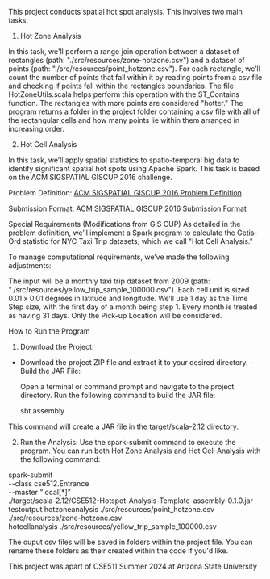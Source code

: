 This project conducts spatial hot spot analysis. This involves two main tasks:

1. Hot Zone Analysis

  In this task, we'll perform a range join operation between a dataset of rectangles (path: "./src/resources/zone-hotzone.csv") and a dataset of points (path: "./src/resources/point_hotzone.csv"). For each rectangle, we’ll count the number of points that fall within it by reading points from a csv file and checking if points fall within the rectangles boundaries. The file HotZoneUtils.scala helps perform this operation with the ST_Contains function. The rectangles with more points are considered "hotter." The program returns a folder in the project folder containing a csv file with all of the rectangular cells and how many points lie within them arranged in increasing order.

2. Hot Cell Analysis

  In this task, we’ll apply spatial statistics to spatio-temporal big data to identify significant spatial hot spots using Apache Spark. This task is based on the ACM SIGSPATIAL GISCUP 2016 challenge.

Problem Definition: [ACM SIGSPATIAL GISCUP 2016 Problem Definition](http://sigspatial2016.sigspatial.org/giscup2016/problem)

Submission Format: [ACM SIGSPATIAL GISCUP 2016 Submission Format](http://sigspatial2016.sigspatial.org/giscup2016/submit)

Special Requirements (Modifications from GIS CUP)
As detailed in the problem definition, we’ll implement a Spark program to calculate the Getis-Ord statistic for NYC Taxi Trip datasets, which we call "Hot Cell Analysis."

To manage computational requirements, we’ve made the following adjustments:

The input will be a monthly taxi trip dataset from 2009 (path: "./src/resources/yellow_trip_sample_100000.csv").
Each cell unit is sized 0.01 x 0.01 degrees in latitude and longitude.
We’ll use 1 day as the Time Step size, with the first day of a month being step 1. Every month is treated as having 31 days.
Only the Pick-up Location will be considered.

How to Run the Program
1. Download the Project:

- Download the project ZIP file and extract it to your desired directory.
-Build the JAR File:

  Open a terminal or command prompt and navigate to the project directory.
  Run the following command to build the JAR file:

    sbt assembly

This command will create a JAR file in the target/scala-2.12 directory.

2. Run the Analysis:
Use the spark-submit command to execute the program. You can run both Hot Zone Analysis and Hot Cell Analysis with the following command:

spark-submit \
  --class cse512.Entrance \
  --master "local[*]" \
  ./target/scala-2.12/CSE512-Hotspot-Analysis-Template-assembly-0.1.0.jar \
  testoutput hotzoneanalysis ./src/resources/point_hotzone.csv ./src/resources/zone-hotzone.csv \
  hotcellanalysis ./src/resources/yellow_trip_sample_100000.csv

The ouput csv files will be saved in folders within the project file. You can rename these folders as their created within the code if you'd like.

This project was apart of CSE511 Summer 2024 at Arizona State University
